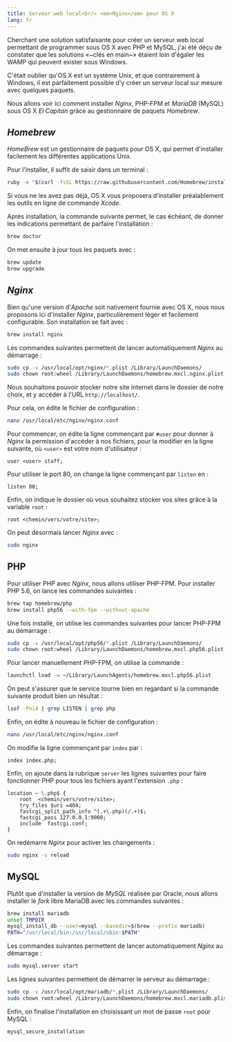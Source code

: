```yaml
---
title: Serveur web local<br/> <em>Nginx</em> pour OS X
lang: fr
---
```


Cherchant une solution satisfaisante pour créer un serveur web local permettant de programmer sous OS X avec PHP et MySQL, j'ai été déçu de constater que les solutions «~clés en main~» étaient loin d'égaler les WAMP  qui peuvent exister sous Windows.

C'était oublier qu'OS X est un système Unix, et que contrairement à Windows, il est parfaitement possible d'y créer un serveur local sur mesure avec quelques paquets.

Nous allons voir ici comment installer *Nginx*, PHP-FPM et *MariaDB* (MySQL) sous OS X *El Capitan* grâce au gestionnaire de paquets *Homebrew*.

## *Homebrew* 

*HomeBrew* est un gestionnaire de paquets pour OS X, qui permet d'installer facilement les différentes applications Unix.

Pour l'installer, il suffit de saisir dans un terminal :

```bash
ruby -e "$(curl -fsSL https://raw.githubusercontent.com/Homebrew/install/master/install)"
```

Si vous ne les avez pas déjà, OS X vous proposera d'installer préalablement les outils en ligne de commande *Xcode*. 

Après installation, la commande suivante permet, le cas échéant, de donner les indications permettant de parfaire l'installation :

```bash
brew doctor
```

On met ensuite à jour tous les paquets avec :

```bash
brew update
brew upgrade
```

## *Nginx*

Bien qu'une version d'*Apache* soit nativement fournie avec OS X, nous nous proposons ici d'installer *Nginx*, particulièrement léger et facilement configurable. Son installation se fait avec :

```bash
brew install nginx
```

Les commandes suivantes permettent de lancer automatiquement *Nginx* au démarrage :

```bash
sudo cp -v /usr/local/opt/nginx/*.plist /Library/LaunchDaemons/
sudo chown root:wheel /Library/LaunchDaemons/homebrew.mxcl.nginx.plist
```

Nous souhaitons pouvoir stocker notre site internet dans le dossier de notre choix, et y accéder à l'URL `http://localhost/`.

Pour cela, on édite le fichier de configuration :

```bash
nano /usr/local/etc/nginx/nginx.conf
```

Pour commencer, on édite la ligne commençant par `#user` pour donner à *Nginx* la permission d'accéder à nos fichiers, pour la modifier en la ligne suivante, où `<user>` est votre nom d'utilisateur :

```nginx
user <user> staff;
```

Pour utiliser le port 80, on change la ligne commençant par `listen` en :

```nginx
listen 80;
```

Enfin, on indique le dossier où vous souhaitez stocker vos sites grâce à la variable `root` :

```nginx
root <chemin/vers/votre/site>;
```

On peut désormais lancer *Nginx* avec :

```bash
sudo nginx
```

## PHP

Pour utiliser PHP avec *Nginx*, nous allons utiliser PHP-FPM. Pour installer PHP 5.6, on lance les commandes suivantes :

```bash
brew tap homebrew/php
brew install php56 --with-fpm --without-apache 
```

Une fois installé, on utilise les commandes suivantes pour lancer PHP-FPM au démarrage :

```bash
sudo cp -v /usr/local/opt/php56/*.plist /Library/LaunchDaemons/
sudo chown root:wheel /Library/LaunchDaemons/homebrew.mxcl.php56.plist
```

Pour lancer manuellement PHP-FPM, on utilise la commande :

```bash
launchctl load -w ~/Library/LaunchAgents/homebrew.mxcl.php56.plist
```

On peut s'assurer que le service tourne bien en regardant si la commande suivante produit bien un résultat :

```bash
lsof -Pni4 | grep LISTEN | grep php
```

Enfin, on édite à nouveau le fichier de configuration :

```bash
nano /usr/local/etc/nginx/nginx.conf
```

On modifie la ligne commençant par `index` par :

```nginx
index index.php;
```

Enfin, on ajoute dans la rubrique `server` les lignes suivantes pour faire fonctionner PHP pour tous les fichiers ayant l'extension `.php` :

```nginx
location ~ \.php$ {
    root  <chemin/vers/votre/site>;
    try_files $uri =404;
    fastcgi_split_path_info ^(.+\.php)(/.+)$;
    fastcgi_pass 127.0.0.1:9000;
    include  fastcgi.conf;
}
```

On redémarre *Nginx* pour activer les changements :

```bash
sudo nginx -s reload
```

## MySQL

Plutôt que d'installer la version de *MySQL* réalisée par Oracle, nous allons installer le *fork* libre MariaDB avec les commandes suivantes :

```bash
brew install mariadb
unset TMPDIR
mysql_install_db --user=mysql --basedir=$(brew --prefix mariadb)
PATH="/usr/local/bin:/usr/local/sbin:$PATH"
```

Les commandes suivantes permettent de lancer automatiquement *Nginx* au démarrage :

```bash
sudo mysql.server start
```

Les lignes suivantes permettent de démarrer le serveur au démarrage :

```bash
sudo cp -v /usr/local/opt/mariadb/*.plist /Library/LaunchDaemons/
sudo chown root:wheel /Library/LaunchDaemons/homebrew.mxcl.mariadb.plist
```

Enfin, on finalise l'installation en choisissant un mot de passe `root` pour MySQL :  

```bash
mysql_secure_installation
```
